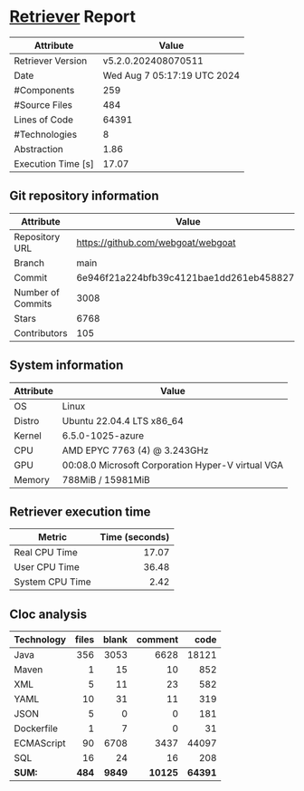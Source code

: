 # [Retriever](https://github.com/PalladioSimulator/Palladio-ReverseEngineering-Retriever) Report
| Attribute          | Value |
| ------------------ | ----- |
| Retriever Version  | v5.2.0.202408070511 |
| Date               | Wed Aug  7 05:17:19 UTC 2024 |
| #Components        | 259 |
| #Source Files      | 484 |
| Lines of Code      | 64391 |
| #Technologies      | 8 |
| Abstraction        | 1.86 |
| Execution Time [s] | 17.07 |

## Git repository information
|      Attribute    | Value |
| ----------------- | ----- |
| Repository URL    | https://github.com/webgoat/webgoat |
| Branch            | main |
| Commit            | 6e946f21a224bfb39c4121bae1dd261eb458827e |
| Number of Commits | 3008 |
| Stars             | 6768 |
| Contributors      | 105 |


## System information
| Attribute | Value |
| --------- | ----- |
| OS | Linux  |
| Distro | Ubuntu 22.04.4 LTS x86_64  |
| Kernel | 6.5.0-1025-azure  |
| CPU | AMD EPYC 7763 (4) @ 3.243GHz  |
| GPU | 00:08.0 Microsoft Corporation Hyper-V virtual VGA  |
| Memory | 788MiB / 15981MiB  |

## Retriever execution time
| Metric | Time (seconds) |
| --- | ---: |
| Real CPU Time | 17.07 |
| User CPU Time | 36.48 |
| System CPU Time | 2.42 |
<!--
Explainations:
- __Real CPU Time__: actual time the command has run (can be less than total time spent in user and system mode for multi-threaded processes)
- __User CPU Time__: time the command has spent running in user mode
- __System CPU Time__: time the command has spent running in system or kernel mode
-->

## Cloc analysis

<!-- github.com/AlDanial/cloc v 1.90  T=2.74 s (306.6 files/s, 39533.2 lines/s) -->

|Technology|files|blank|comment|code|
|:-------|-------:|-------:|-------:|-------:|
|Java|356|3053|6628|18121|
|Maven|1|15|10|852|
|XML|5|11|23|582|
|YAML|10|31|11|319|
|JSON|5|0|0|181|
|Dockerfile|1|7|0|31|
|ECMAScript|90|6708|3437|44097|
|SQL|16|24|16|208|
|**SUM:**|**484**|**9849**|**10125**|**64391**|

